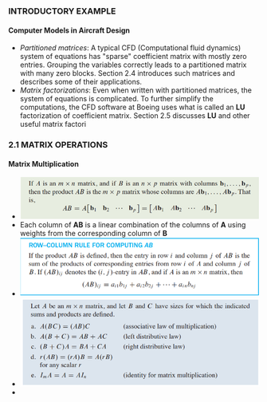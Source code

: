 ### INTRODUCTORY EXAMPLE

#### Computer Models in Aircraft Design

- *Partitioned matrices*: A typical CFD (Computational fluid dynamics) system of equations has "sparse" coefficient matrix with mostly zero entries. Grouping the variables correctly leads to a partitioned matrix with many zero blocks. Section 2.4 introduces such matrices and describes some of their applications.
- *Matrix factorizations*: Even when written with partitioned matrices, the system of equations is complicated. To further simplify the computations, the CFD software at Boeing uses what is called an **LU** factorization of coefficient matrix. Section 2.5 discusses **LU** and other useful matrix factori

### 2.1 MATRIX OPERATIONS

#### Matrix Multiplication

- ![](img/22.png)
- Each column of **AB** is a linear combination of the columns of **A** using weights from the corresponding column of **B**
- ![](img/23.png)
- ![](img/24.png)
- 